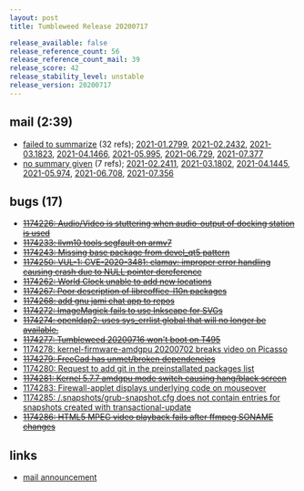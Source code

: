 ```yaml
---
layout: post
title: Tumbleweed Release 20200717

release_available: false
release_reference_count: 56
release_reference_count_mail: 39
release_score: 42
release_stability_level: unstable
release_version: 20200717
---
```


## mail (2:39)

- [failed to summarize](https://lists.opensuse.org/opensuse-factory/2020-07/msg00376.html) (32 refs); [2021-01.2799](https://lists.opensuse.org/archives/list/factory@lists.opensuse.org/thread/4MD3OXBZX3AHIZURXJ5ZJR4VXKDPPRY4), [2021-02.2432](https://lists.opensuse.org/archives/list/factory@lists.opensuse.org/thread/4MD3OXBZX3AHIZURXJ5ZJR4VXKDPPRY4), [2021-03.1823](https://lists.opensuse.org/archives/list/factory@lists.opensuse.org/thread/4MD3OXBZX3AHIZURXJ5ZJR4VXKDPPRY4), [2021-04.1466](https://lists.opensuse.org/archives/list/factory@lists.opensuse.org/thread/4MD3OXBZX3AHIZURXJ5ZJR4VXKDPPRY4), [2021-05.995](https://lists.opensuse.org/archives/list/factory@lists.opensuse.org/thread/4MD3OXBZX3AHIZURXJ5ZJR4VXKDPPRY4), [2021-06.729](https://lists.opensuse.org/archives/list/factory@lists.opensuse.org/thread/4MD3OXBZX3AHIZURXJ5ZJR4VXKDPPRY4), [2021-07.377](https://lists.opensuse.org/archives/list/factory@lists.opensuse.org/thread/4MD3OXBZX3AHIZURXJ5ZJR4VXKDPPRY4)
- [no summary given](https://lists.opensuse.org/archives/list/factory@lists.opensuse.org/thread/EOKOXEZHOT2FQEMAXFCUJ4JGQLOF5YXI) (7 refs); [2021-02.2411](https://lists.opensuse.org/archives/list/factory@lists.opensuse.org/thread/EOKOXEZHOT2FQEMAXFCUJ4JGQLOF5YXI), [2021-03.1802](https://lists.opensuse.org/archives/list/factory@lists.opensuse.org/thread/EOKOXEZHOT2FQEMAXFCUJ4JGQLOF5YXI), [2021-04.1445](https://lists.opensuse.org/archives/list/factory@lists.opensuse.org/thread/EOKOXEZHOT2FQEMAXFCUJ4JGQLOF5YXI), [2021-05.974](https://lists.opensuse.org/archives/list/factory@lists.opensuse.org/thread/EOKOXEZHOT2FQEMAXFCUJ4JGQLOF5YXI), [2021-06.708](https://lists.opensuse.org/archives/list/factory@lists.opensuse.org/thread/EOKOXEZHOT2FQEMAXFCUJ4JGQLOF5YXI), [2021-07.356](https://lists.opensuse.org/archives/list/factory@lists.opensuse.org/thread/EOKOXEZHOT2FQEMAXFCUJ4JGQLOF5YXI)

## bugs (17)

<!--more-->

- ~~[1174226: Audio/Video is stuttering when audio-output of docking station is used](https://bugzilla.opensuse.org/show_bug.cgi?id=1174226)~~
- ~~[1174233: llvm10 tools segfault on armv7](https://bugzilla.opensuse.org/show_bug.cgi?id=1174233)~~
- ~~[1174243: Missing base package from devel_qt5 pattern](https://bugzilla.opensuse.org/show_bug.cgi?id=1174243)~~
- ~~[1174250: VUL-1: CVE-2020-3481: clamav: improper error handling causing crash due to NULL pointer dereference](https://bugzilla.opensuse.org/show_bug.cgi?id=1174250)~~
- ~~[1174262: World Clock unable to add new locations](https://bugzilla.opensuse.org/show_bug.cgi?id=1174262)~~
- ~~[1174267: Poor description of libreoffice-l10n  packages](https://bugzilla.opensuse.org/show_bug.cgi?id=1174267)~~
- ~~[1174268: add gnu jami chat app to repos](https://bugzilla.opensuse.org/show_bug.cgi?id=1174268)~~
- ~~[1174272: ImageMagick fails to use Inkscape for SVGs](https://bugzilla.opensuse.org/show_bug.cgi?id=1174272)~~
- ~~[1174274: openldap2: uses sys_errlist global that will no longer be available.](https://bugzilla.opensuse.org/show_bug.cgi?id=1174274)~~
- ~~[1174277: Tumbleweed 20200716 won't boot on T495](https://bugzilla.opensuse.org/show_bug.cgi?id=1174277)~~
- [1174278: kernel-firmware-amdgpu 20200702 breaks video on Picasso](https://bugzilla.opensuse.org/show_bug.cgi?id=1174278)
- ~~[1174279: FreeCad has unmet/broken dependencies](https://bugzilla.opensuse.org/show_bug.cgi?id=1174279)~~
- [1174280: Request to add git in the preinstallated packages list](https://bugzilla.opensuse.org/show_bug.cgi?id=1174280)
- ~~[1174281: Kernel 5.7.7 amdgpu mode switch causing hang/black screen](https://bugzilla.opensuse.org/show_bug.cgi?id=1174281)~~
- [1174283: Firewall-applet displays underlying code on mouseover](https://bugzilla.opensuse.org/show_bug.cgi?id=1174283)
- [1174285: /.snapshots/grub-snapshot.cfg does not contain entries for snapshots created with transactional-update](https://bugzilla.opensuse.org/show_bug.cgi?id=1174285)
- ~~[1174286: HTML5 MPEG video playback fails after ffmpeg SONAME changes](https://bugzilla.opensuse.org/show_bug.cgi?id=1174286)~~



## links

- [mail announcement](https://lists.opensuse.org/archives/list/factory@lists.opensuse.org/thread/EOKOXEZHOT2FQEMAXFCUJ4JGQLOF5YXI)
